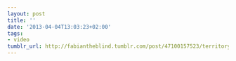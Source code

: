 ```yaml
---
layout: post
title: ''
date: '2013-04-04T13:03:23+02:00'
tags:
- video
tumblr_url: http://fabiantheblind.tumblr.com/post/47100157523/territory-saz-bbc-knowledge-and-learning-is
---
```

